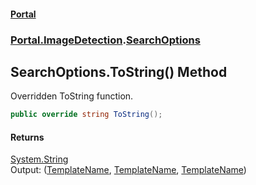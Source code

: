 #### [Portal](index.md 'index')
### [Portal.ImageDetection](Portal.ImageDetection.md 'Portal.ImageDetection').[SearchOptions](Portal.ImageDetection.SearchOptions.md 'Portal.ImageDetection.SearchOptions')

## SearchOptions.ToString() Method

Overridden ToString function.

```csharp
public override string ToString();
```

#### Returns
[System.String](https://docs.microsoft.com/en-us/dotnet/api/System.String 'System.String')  
Output: ([TemplateName](Portal.ImageDetection.SearchOptions.TemplateName.md 'Portal.ImageDetection.SearchOptions.TemplateName'), [TemplateName](Portal.ImageDetection.SearchOptions.TemplateName.md 'Portal.ImageDetection.SearchOptions.TemplateName'), [TemplateName](Portal.ImageDetection.SearchOptions.TemplateName.md 'Portal.ImageDetection.SearchOptions.TemplateName'))